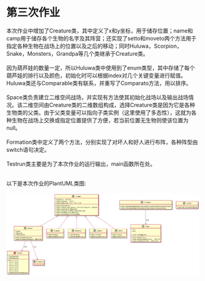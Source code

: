第三次作业
========
本次作业中增加了Creature类，其中定义了x和y坐标，用于储存位置；name和camp用于储存各个生物的名字及其阵营；还实现了setto和moveto两个方法用于指定各种生物在战场上的位置以及之后的移动；同时Huluwa，Scorpion，Snake，Monsters，Grandpa等几个类继承于Creature类。</br></br>
因为葫芦娃的数量一定，所以Huluwa类中使用到了enum类型，其中存储了每个葫芦娃的排行以及颜色，初始化时可以根据index对几个关键变量进行赋值。Huluwa类还与Comparable类有联系，并重写了Comparato方法，用以排序。</br></br>
Space类负责建立二维空间战场，并实现有方法使其初始化战场以及输出战场情况。该二维空间由Creature类的二维数组构成，选择Creature类是因为它是各种生物类的父类。由于父类变量可以指向子类实例（这里使用了多态性），这就为各种生物在战场上交换或指定位置提供了方便，若当前位置无生物则使该位置为null。</br></br>
Formation类中定义了两个方法，分别实现了对坏人和好人进行布阵，各种阵型由switch语句决定。</br></br>
Testrun类主要是为了本次作业的运行输出，main函数所在处。</br></br>

以下是本次作业的PlantUML类图:</br></br>
![](https://github.com/yezhouguo/imgresource/raw/master/java-homework3.png)  
